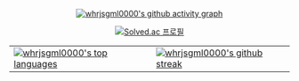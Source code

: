 <!-- Activity Graph -->
<p align="center">
  <a href="https://github.com/ashutosh00710/github-readme-activity-graph">
    <img src="https://github-readme-activity-graph.vercel.app/graph?username=whrjsgml0000&bg_color=0d0e12&color=1c81ce&line=0f1129&point=079ae4&area=true&hide_border=true" alt="whrjsgml0000's github activity graph">
  </a>
</p>

<!-- Solved.ac Tier Badge -->
<p align="center">
  <a href="https://solved.ac/kh4515">
    <img src="http://mazassumnida.wtf/api/v2/generate_badge?boj=kh4515" alt="Solved.ac 프로필">
  </a>
</p>

<!-- GitHub Statistics -->
<p align="center">
  <table>
    <tr>
      <td>
        <a href="https://github.com/anuraghazra/github-readme-stats">
          <img src="https://github-readme-stats.vercel.app/api/top-langs/?username=whrjsgml0000&theme=blue-green" alt="whrjsgml0000's top languages">
        </a>
      </td>
      <td>
        <a href="https://github.com/DenverCoder1/github-readme-streak-stats">
          <img src="https://github-readme-streak-stats.herokuapp.com/?user=whrjsgml0000&theme=blue-green" alt="whrjsgml0000's github streak">
        </a>
      </td>
    </tr>
  </table>
</p>
